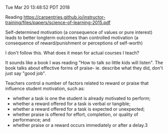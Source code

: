 Tue Mar 20 13:48:52 PDT 2018

Reading
https://carpentries.github.io/instructor-training/files/papers/science-of-learning-2015.pdf

Self-determined motivation (a consequence of values or pure interest) leads
to better longterm outcomes than controlled motivation (a consequence of
reward/punishment or perceptions of self-worth)

I don't follow this. What does it mean for actual courses I teach?

It sounds like a book I was reading "How to talk so
little kids will listen". The book talks about effective forms of praise-
ie. describe what they did, don't just say "good job".

Teachers control a number of factors related to reward or praise that
influence student motivation, such as:
- whether a task is one the student is already motivated to perform;
- whether a reward offered for a task is verbal or tangible;
- whether a reward offered for a task is expected or unexpected;
- whether praise is offered for effort, completion, or quality of
  performance; and
- whether praise or a reward occurs immediately or after a delay.3
